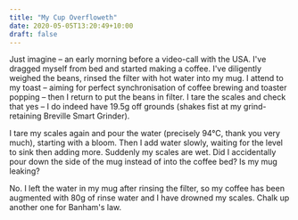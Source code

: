 ```yaml
---
title: "My Cup Overfloweth"
date: 2020-05-05T13:20:49+10:00
draft: false
---
```


Just imagine – an early morning before a video-call with the USA. I've dragged myself from bed and started making a coffee. I've diligently weighed the beans, rinsed the filter with hot water into my mug. I attend to my toast – aiming for perfect synchronisation of coffee brewing and toaster popping – then I return to put the beans in filter. I tare the scales and check that yes – I do indeed have 19.5g off grounds (shakes fist at my grind-retaining Breville Smart Grinder).

I tare my scales again and pour the water (precisely 94°C, thank you very much), starting with a bloom. Then I add water slowly, waiting for the level to sink then adding more. Suddenly my scales are wet. Did I accidentally pour down the side of the mug instead of into the coffee bed? Is my mug leaking?

No. I left the water in my mug after rinsing the filter, so my coffee has been augmented with 80g of rinse water and I have drowned my scales. Chalk up another one for Banham's law.
